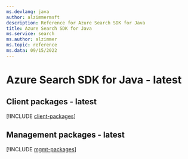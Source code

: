 ```yaml
---
ms.devlang: java
author: alzimmermsft
description: Reference for Azure Search SDK for Java
title: Azure Search SDK for Java
ms.service: search
ms.author: alzimmer
ms.topic: reference
ms.data: 09/15/2022
---
```

# Azure Search SDK for Java - latest

## Client packages - latest
[!INCLUDE [client-packages](search-client-index.md)]
## Management packages - latest
[!INCLUDE [mgmt-packages](search-mgmt-index.md)]